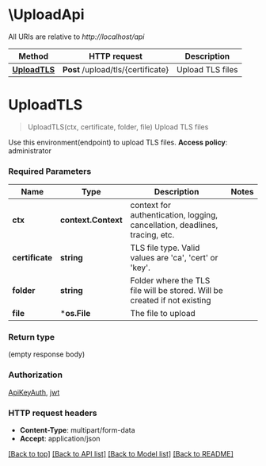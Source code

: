 # \UploadApi

All URIs are relative to *http://localhost/api*

Method | HTTP request | Description
------------- | ------------- | -------------
[**UploadTLS**](UploadApi.md#UploadTLS) | **Post** /upload/tls/{certificate} | Upload TLS files


# **UploadTLS**
> UploadTLS(ctx, certificate, folder, file)
Upload TLS files

Use this environment(endpoint) to upload TLS files. **Access policy**: administrator

### Required Parameters

Name | Type | Description  | Notes
------------- | ------------- | ------------- | -------------
 **ctx** | **context.Context** | context for authentication, logging, cancellation, deadlines, tracing, etc.
  **certificate** | **string**| TLS file type. Valid values are &#39;ca&#39;, &#39;cert&#39; or &#39;key&#39;. | 
  **folder** | **string**| Folder where the TLS file will be stored. Will be created if not existing | 
  **file** | ***os.File**| The file to upload | 

### Return type

 (empty response body)

### Authorization

[ApiKeyAuth](../README.md#ApiKeyAuth), [jwt](../README.md#jwt)

### HTTP request headers

 - **Content-Type**: multipart/form-data
 - **Accept**: application/json

[[Back to top]](#) [[Back to API list]](../README.md#documentation-for-api-endpoints) [[Back to Model list]](../README.md#documentation-for-models) [[Back to README]](../README.md)

